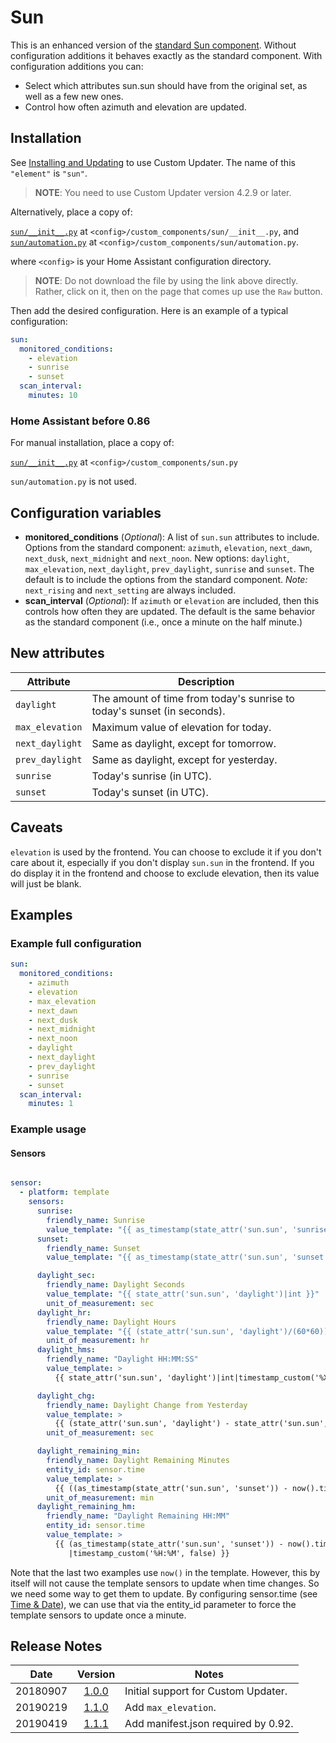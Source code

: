 # Sun
This is an enhanced version of the [standard Sun component](https://www.home-assistant.io/components/sun/). Without configuration additions it behaves exactly as the standard component. With configuration additions you can:

- Select which attributes sun.sun should have from the original set, as well as a few new ones.
- Control how often azimuth and elevation are updated.
## Installation
See [Installing and Updating](custom_updater.md) to use Custom Updater. The name of this `"element"` is `"sun"`.

>__NOTE__: You need to use Custom Updater version 4.2.9 or later.

Alternatively, place a copy of:

[`sun/__init__.py`](../custom_components/sun/__init__.py) at `<config>/custom_components/sun/__init__.py`, and  
[`sun/automation.py`](../custom_components/sun/automation.py) at `<config>/custom_components/sun/automation.py`.

where `<config>` is your Home Assistant configuration directory.

>__NOTE__: Do not download the file by using the link above directly. Rather, click on it, then on the page that comes up use the `Raw` button.

Then add the desired configuration. Here is an example of a typical configuration:
```yaml
sun:
  monitored_conditions:
    - elevation
    - sunrise
    - sunset
  scan_interval:
    minutes: 10
```
### Home Assistant before 0.86
For manual installation, place a copy of:

[`sun/__init__.py`](../custom_components/sun/__init__.py) at `<config>/custom_components/sun.py`

`sun/automation.py` is not used.
## Configuration variables
- **monitored_conditions** (*Optional*): A list of `sun.sun` attributes to include. Options from the standard component: `azimuth`, `elevation`, `next_dawn`, `next_dusk`, `next_midnight` and `next_noon`. New options: `daylight`, `max_elevation`, `next_daylight`, `prev_daylight`, `sunrise` and `sunset`. The default is to include the options from the standard component. _Note:_ `next_rising` and `next_setting` are always included.
- **scan_interval** (*Optional*): If `azimuth` or `elevation` are included, then this controls how often they are updated. The default is the same behavior as the standard component (i.e., once a minute on the half minute.)
## New attributes
Attribute | Description
---|---
`daylight` | The amount of time from today's sunrise to today's sunset (in seconds).
`max_elevation` | Maximum value of elevation for today.
`next_daylight` | Same as daylight, except for tomorrow.
`prev_daylight` | Same as daylight, except for yesterday.
`sunrise` | Today's sunrise (in UTC).
`sunset` | Today's sunset (in UTC).
## Caveats
`elevation` is used by the frontend. You can choose to exclude it if you don't care about it, especially if you don't display `sun.sun` in the frontend. If you do display it in the frontend and choose to exclude elevation, then its value will just be blank.
## Examples
### Example full configuration
```yaml
sun:
  monitored_conditions:
    - azimuth
    - elevation
    - max_elevation
    - next_dawn
    - next_dusk
    - next_midnight
    - next_noon
    - daylight
    - next_daylight
    - prev_daylight
    - sunrise
    - sunset
  scan_interval:
    minutes: 1
```
### Example usage
#### Sensors
```yaml

sensor:
  - platform: template
    sensors:
      sunrise:
        friendly_name: Sunrise
        value_template: "{{ as_timestamp(state_attr('sun.sun', 'sunrise'))|timestamp_custom('%X') }}"
      sunset:
        friendly_name: Sunset
        value_template: "{{ as_timestamp(state_attr('sun.sun', 'sunset'))|timestamp_custom('%X') }}"

      daylight_sec:
        friendly_name: Daylight Seconds
        value_template: "{{ state_attr('sun.sun', 'daylight')|int }}"
        unit_of_measurement: sec
      daylight_hr:
        friendly_name: Daylight Hours
        value_template: "{{ (state_attr('sun.sun', 'daylight')/(60*60))|round(2) }}"
        unit_of_measurement: hr
      daylight_hms:
        friendly_name: "Daylight HH:MM:SS"
        value_template: >
          {{ state_attr('sun.sun', 'daylight')|int|timestamp_custom('%X', false) }}

      daylight_chg:
        friendly_name: Daylight Change from Yesterday
        value_template: >
          {{ (state_attr('sun.sun', 'daylight') - state_attr('sun.sun', 'prev_daylight'))|int }}
        unit_of_measurement: sec

      daylight_remaining_min:
        friendly_name: Daylight Remaining Minutes
        entity_id: sensor.time
        value_template: >
          {{ ((as_timestamp(state_attr('sun.sun', 'sunset')) - now().timestamp())/60)|int }}
        unit_of_measurement: min
      daylight_remaining_hm:
        friendly_name: "Daylight Remaining HH:MM"
        entity_id: sensor.time
        value_template: >
          {{ (as_timestamp(state_attr('sun.sun', 'sunset')) - now().timestamp())
             |timestamp_custom('%H:%M', false) }}
```
Note that the last two examples use `now()` in the template. However, this by itself will not cause the template sensors to update when time changes. So we need some way to get them to update. By configuring sensor.time (see [Time & Date](https://www.home-assistant.io/components/sensor.time_date/)), we can use that via the entity_id parameter to force the template sensors to update once a minute.
## Release Notes
Date | Version | Notes
-|:-:|-
20180907 | [1.0.0](https://github.com/pnbruckner/homeassistant-config/blob/d767bcce0fdff0c9298dc7a010d27af88817eac2/custom_components/sun.py) | Initial support for Custom Updater.
20190219 | [1.1.0](https://github.com/pnbruckner/homeassistant-config/blob/493ebce327f85abf489e97f8d4e4e2da5654847b/custom_components/sun.py) | Add `max_elevation`.
20190419 | [1.1.1](https://github.com/pnbruckner/homeassistant-config/blob/4f638d1ac9abd12f7bc1e8080763b545fd2385fa/custom_components/sun/__init__.py) | Add manifest.json required by 0.92.

